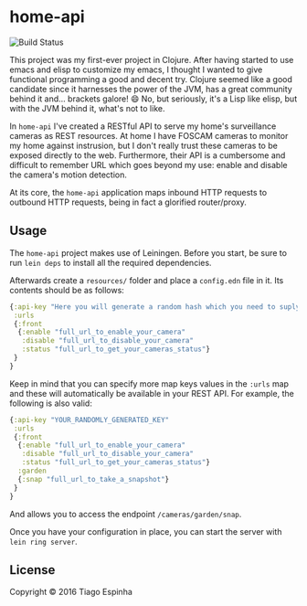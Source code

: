 # home-api

![Build Status](https://travis-ci.org/etiago/home-web-api.svg?branch=master)

This project was my first-ever project in Clojure. After having started to use emacs and elisp to customize my emacs, I thought I wanted to give functional programming a good and decent try. Clojure seemed like a good candidate since it harnesses the power of the JVM, has a great community behind it and... brackets galore! :smile: No, but seriously, it's a Lisp like elisp, but with the JVM behind it, what's not to like.

In ```home-api``` I've created a RESTful API to serve my home's surveillance cameras as REST resources. At home I have FOSCAM cameras to monitor my home against instrusion, but I don't really trust these cameras to be exposed directly to the web. Furthermore, their API is a cumbersome and difficult to remember URL which goes beyond my use: enable and disable the camera's motion detection.

At its core, the ```home-api``` application maps inbound HTTP requests to outbound HTTP requests, being in fact a glorified router/proxy.

## Usage

The ```home-api``` project makes use of Leiningen. Before you start, be sure to run ```lein deps``` to install all the required dependencies.

Afterwards create a ```resources/``` folder and place a ```config.edn``` file in it. Its contents should be as follows:

```clojure
{:api-key "Here you will generate a random hash which you need to suply in the query string."
 :urls
 {:front
  {:enable "full_url_to_enable_your_camera"
   :disable "full_url_to_disable_your_camera"
   :status "full_url_to_get_your_cameras_status"}
 }
}
```

Keep in mind that you can specify more map keys values in the ```:urls``` map and these will automatically be available in your REST API. For example, the following is also valid:
```clojure
{:api-key "YOUR_RANDOMLY_GENERATED_KEY"
 :urls
 {:front
  {:enable "full_url_to_enable_your_camera"
   :disable "full_url_to_disable_your_camera"
   :status "full_url_to_get_your_cameras_status"}
  :garden
  {:snap "full_url_to_take_a_snapshot"}
 }
}
```

And allows you to access the endpoint ```/cameras/garden/snap```.

Once you have your configuration in place, you can start the server with ```lein ring server```.

## License

Copyright © 2016 Tiago Espinha

